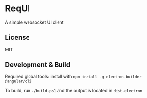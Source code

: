 # ReqUI

A simple websocket UI client

## License 

  MIT

## Development & Build

  Required global tools: install with `npm install -g electron-builder @angular/cli`

  To build, run `./build.ps1` and the output is located in `dist-electron`